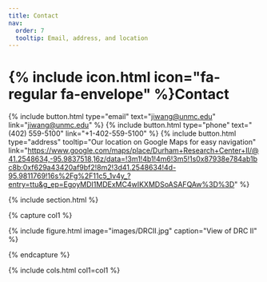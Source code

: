 ```yaml
---
title: Contact
nav:
  order: 7
  tooltip: Email, address, and location
---
```


# {% include icon.html icon="fa-regular fa-envelope" %}Contact

{%
  include button.html
  type="email"
  text="jiwang@unmc.edu"
  link="jiwang@unmc.edu"
%}
{%
  include button.html
  type="phone"
  text="(402) 559-5100"
  link="+1-402-559-5100"
%}
{%
  include button.html
  type="address"
  tooltip="Our location on Google Maps for easy navigation"
  link="https://www.google.com/maps/place/Durham+Research+Center+II/@41.2548634,-95.9837518,16z/data=!3m1!4b1!4m6!3m5!1s0x87938e784ab1bc8b:0xf629a43420af9bf2!8m2!3d41.2548634!4d-95.9811769!16s%2Fg%2F11c5_1v4y_?entry=ttu&g_ep=EgoyMDI1MDExMC4wIKXMDSoASAFQAw%3D%3D"
%}

{% include section.html %}

{% capture col1 %}

{%
  include figure.html
  image="images/DRCII.jpg"
  caption="View of DRC II"
%}

{% endcapture %}

{% include cols.html col1=col1 %}

